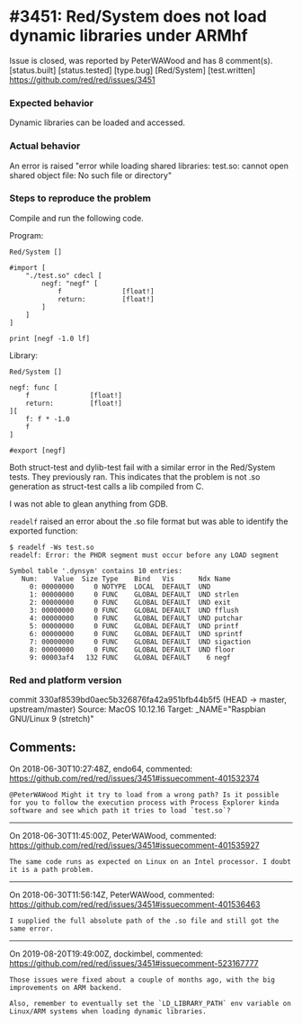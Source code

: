 
#3451: Red/System does not load dynamic libraries under ARMhf
================================================================================
Issue is closed, was reported by PeterWAWood and has 8 comment(s).
[status.built] [status.tested] [type.bug] [Red/System] [test.written]
<https://github.com/red/red/issues/3451>

### Expected behavior
Dynamic libraries can be loaded and accessed.
### Actual behavior
An error is raised 
"error while loading shared libraries: test.so: cannot open shared object file: No such file or directory"
### Steps to reproduce the problem
Compile and run the following code.

Program:
```Text
Red/System []

#import [
	"./test.so" cdecl [
    	negf: "negf" [
        	f       		[float!]
        	return: 		[float!]
        ]
    ]
]

print [negf -1.0 lf]
```

Library:
```text
Red/System []

negf: func [
	f				[float!]
	return:			[float!]
][
	f: f * -1.0
	f
]

#export [negf]
```

Both struct-test and dylib-test fail with a similar error in the Red/System tests. They previously ran. This indicates that the problem is not .so generation as struct-test calls a lib compiled from C.

I was not able to glean anything from GDB.

`readelf` raised an error about the .so file format but was able to identify the exported function:

```text
$ readelf -Ws test.so
readelf: Error: the PHDR segment must occur before any LOAD segment

Symbol table '.dynsym' contains 10 entries:
   Num:    Value  Size Type    Bind   Vis      Ndx Name
     0: 00000000     0 NOTYPE  LOCAL  DEFAULT  UND 
     1: 00000000     0 FUNC    GLOBAL DEFAULT  UND strlen
     2: 00000000     0 FUNC    GLOBAL DEFAULT  UND exit
     3: 00000000     0 FUNC    GLOBAL DEFAULT  UND fflush
     4: 00000000     0 FUNC    GLOBAL DEFAULT  UND putchar
     5: 00000000     0 FUNC    GLOBAL DEFAULT  UND printf
     6: 00000000     0 FUNC    GLOBAL DEFAULT  UND sprintf
     7: 00000000     0 FUNC    GLOBAL DEFAULT  UND sigaction
     8: 00000000     0 FUNC    GLOBAL DEFAULT  UND floor
     9: 00003af4   132 FUNC    GLOBAL DEFAULT    6 negf
```

### Red and platform version
commit 330af8539bd0aec5b326876fa42a951bfb44b5f5 (HEAD -> master, upstream/master)
Source: MacOS 10.12.16
Target: _NAME="Raspbian GNU/Linux 9 (stretch)"


Comments:
--------------------------------------------------------------------------------

On 2018-06-30T10:27:48Z, endo64, commented:
<https://github.com/red/red/issues/3451#issuecomment-401532374>

    @PeterWAWood Might it try to load from a wrong path? Is it possible for you to follow the execution process with Process Explorer kinda software and see which path it tries to load `test.so`?

--------------------------------------------------------------------------------

On 2018-06-30T11:45:00Z, PeterWAWood, commented:
<https://github.com/red/red/issues/3451#issuecomment-401535927>

    The same code runs as expected on Linux on an Intel processor. I doubt it is a path problem.

--------------------------------------------------------------------------------

On 2018-06-30T11:56:14Z, PeterWAWood, commented:
<https://github.com/red/red/issues/3451#issuecomment-401536463>

    I supplied the full absolute path of the .so file and still got the same error.

--------------------------------------------------------------------------------

On 2019-08-20T19:49:00Z, dockimbel, commented:
<https://github.com/red/red/issues/3451#issuecomment-523167777>

    Those issues were fixed about a couple of months ago, with the big improvements on ARM backend. 
    
    Also, remember to eventually set the `LD_LIBRARY_PATH` env variable on Linux/ARM systems when loading dynamic libraries.

